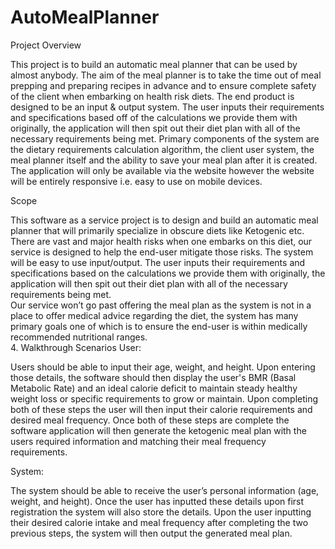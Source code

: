 # AutoMealPlanner

Project Overview 

This project is to build an automatic meal planner that can be used by almost anybody.  The aim of the meal planner is to take the time out of meal prepping and preparing recipes in advance and to ensure complete safety of the client when embarking on health risk diets.  The end product is designed to be an input & output system.  The user inputs their requirements and specifications based off of the calculations we provide them with originally, the application will then spit out their diet plan with all of the necessary requirements being met.   Primary components of the system are the dietary requirements calculation algorithm, the client user system, the meal planner itself and the ability to save your meal plan after it is created.  The application will only be available via the website however the website will be entirely responsive i.e. easy to use on mobile devices.  


Scope

This software as a service project is to design and build an automatic meal planner that will primarily specialize in obscure diets like Ketogenic etc.  There are vast and major health risks when one embarks on this diet, our service is designed to help the end-user mitigate those risks.  The system will be easy to use input/output.  The user inputs their requirements and specifications based on the calculations we provide them with originally, the application will then spit out their diet plan with all of the necessary requirements being met.  
Our service won’t go past offering the meal plan as the system is not in a place to offer medical advice regarding the diet, the system has many primary goals one of which is to ensure the end-user is within medically recommended nutritional ranges.  
4.	Walkthrough Scenarios 
User:

Users should be able to input their age, weight, and height.  Upon entering those details, the software should then display the user's BMR (Basal Metabolic Rate) and an ideal calorie deficit to maintain steady healthy weight loss or specific requirements to grow or maintain.  Upon completing both of these steps the user will then input their calorie requirements and desired meal frequency.  Once both of these steps are complete the software application will then generate the ketogenic meal plan with the users required information and matching their meal frequency requirements.  

System: 

The system should be able to receive the user’s personal information (age, weight, and height).  Once the user has inputted these details upon first registration the system will also store the details.  Upon the user inputting their desired calorie intake and meal frequency after completing the two previous steps, the system will then output the generated meal plan.  
